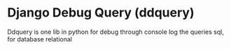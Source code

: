 # Django Debug Query (ddquery)
Ddquery is one lib in python for debug through console log the queries sql, for database relational

